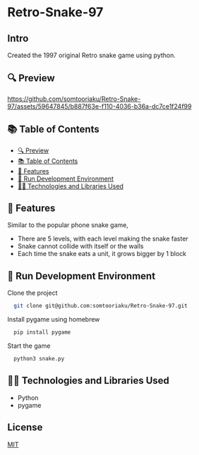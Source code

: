# Retro-Snake-97


## Intro
Created the 1997 original Retro snake game using python.


## 🔍 Preview


https://github.com/somtooriaku/Retro-Snake-97/assets/59647845/b887f63e-f110-4036-b36a-dc7ce1f24f99








## 📚 Table of Contents

- [🔍 Preview](#-preview)
- [📚 Table of Contents](#-table-of-contents)
- [🚀 Features](#-features)
- [🔧 Run Development Environment](#run-development-environment)
- [👩‍💻 Technologies and Libraries Used](#-technologies-and-libraries-used)



## 🚀 Features

Similar to the popular phone snake game,

- There are 5 levels, with each level making the snake faster
- Snake cannot collide with itself or the walls
- Each time the snake eats a unit, it grows bigger by 1 block

## 🔧 Run Development Environment
Clone the project

```bash
  git clone git@github.com:somtooriaku/Retro-Snake-97.git
```

Install pygame using homebrew

```bash
  pip install pygame
```

Start the game

```bash
  python3 snake.py
```



## 👩‍💻 Technologies and Libraries Used

- Python
- pygame






## License

[MIT](https://choosealicense.com/licenses/mit/)

